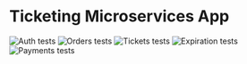 Ticketing Microservices App
===

![Auth tests](https://github.com/ferueda/ticketing/actions/workflows/auth-test.yaml/badge.svg)
![Orders tests](https://github.com/ferueda/ticketing/actions/workflows/orders-test.yaml/badge.svg)
![Tickets tests](https://github.com/ferueda/ticketing/actions/workflows/tickets-test.yaml/badge.svg)
![Expiration tests](https://github.com/ferueda/ticketing/actions/workflows/expiration-test.yaml/badge.svg)
![Payments tests](https://github.com/ferueda/ticketing/actions/workflows/payments-test.yaml/badge.svg)
